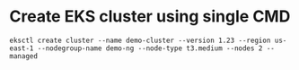 # Create EKS cluster using single CMD

```
eksctl create cluster --name demo-cluster --version 1.23 --region us-east-1 --nodegroup-name demo-ng --node-type t3.medium --nodes 2 --managed
```
